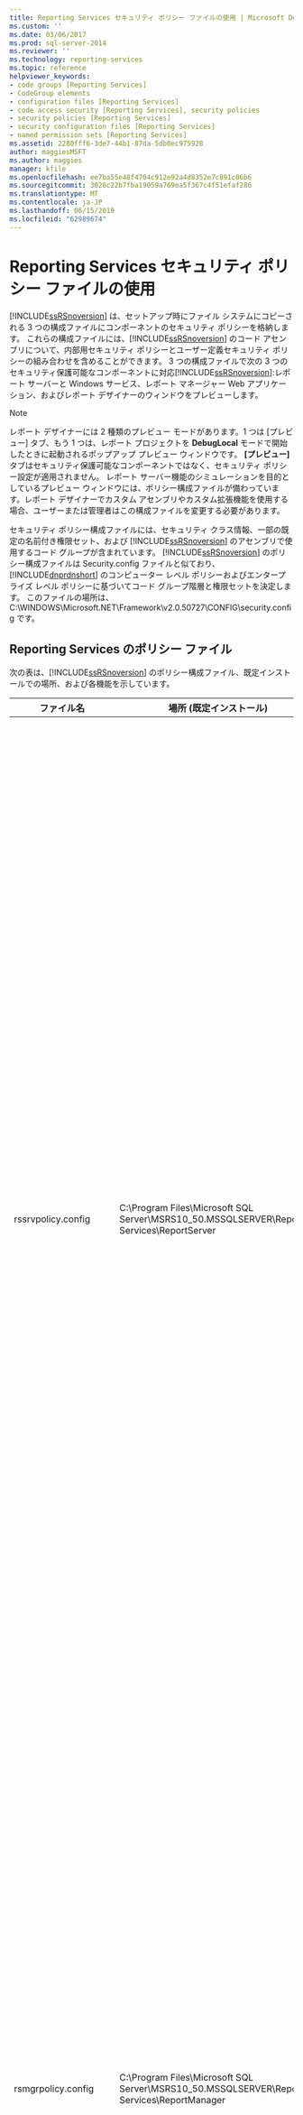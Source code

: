 ```yaml
---
title: Reporting Services セキュリティ ポリシー ファイルの使用 | Microsoft Docs
ms.custom: ''
ms.date: 03/06/2017
ms.prod: sql-server-2014
ms.reviewer: ''
ms.technology: reporting-services
ms.topic: reference
helpviewer_keywords:
- code groups [Reporting Services]
- CodeGroup elements
- configuration files [Reporting Services]
- code access security [Reporting Services], security policies
- security policies [Reporting Services]
- security configuration files [Reporting Services]
- named permission sets [Reporting Services]
ms.assetid: 2280fff6-3de7-44b1-87da-5db0ec975928
author: maggiesMSFT
ms.author: maggies
manager: kfile
ms.openlocfilehash: ee7ba55e48f4704c912e92a4d8352e7c891c06b6
ms.sourcegitcommit: 3026c22b7fba19059a769ea5f367c4f51efaf286
ms.translationtype: MT
ms.contentlocale: ja-JP
ms.lasthandoff: 06/15/2019
ms.locfileid: "62989674"
---
```

# <a name="using-reporting-services-security-policy-files"></a>Reporting Services セキュリティ ポリシー ファイルの使用
  [!INCLUDE[ssRSnoversion](../../../includes/ssrsnoversion-md.md)] は、セットアップ時にファイル システムにコピーされる 3 つの構成ファイルにコンポーネントのセキュリティ ポリシーを格納します。 これらの構成ファイルには、[!INCLUDE[ssRSnoversion](../../../includes/ssrsnoversion-md.md)] のコード アセンブリについて、内部用セキュリティ ポリシーとユーザー定義セキュリティ ポリシーの組み合わせを含めることができます。 3 つの構成ファイルで次の 3 つのセキュリティ保護可能なコンポーネントに対応[!INCLUDE[ssRSnoversion](../../../includes/ssrsnoversion-md.md)]:レポート サーバーと Windows サービス、レポート マネージャー Web アプリケーション、およびレポート デザイナーのウィンドウをプレビューします。  
  
> [!NOTE]  
>  レポート デザイナーには 2 種類のプレビュー モードがあります。1 つは [プレビュー] タブ、もう 1 つは、レポート プロジェクトを **DebugLocal** モードで開始したときに起動されるポップアップ プレビュー ウィンドウです。 **[プレビュー]** タブはセキュリティ保護可能なコンポーネントではなく、セキュリティ ポリシー設定が適用されません。 レポート サーバー機能のシミュレーションを目的としているプレビュー ウィンドウには、ポリシー構成ファイルが備わっています。レポート デザイナーでカスタム アセンブリやカスタム拡張機能を使用する場合、ユーザーまたは管理者はこの構成ファイルを変更する必要があります。  
  
 セキュリティ ポリシー構成ファイルには、セキュリティ クラス情報、一部の既定の名前付き権限セット、および [!INCLUDE[ssRSnoversion](../../../includes/ssrsnoversion-md.md)] のアセンブリで使用するコード グループが含まれています。 [!INCLUDE[ssRSnoversion](../../../includes/ssrsnoversion-md.md)] のポリシー構成ファイルは Security.config ファイルと似ており、[!INCLUDE[dnprdnshort](../../../includes/dnprdnshort-md.md)] のコンピューター レベル ポリシーおよびエンタープライズ レベル ポリシーに基づいてコード グループ階層と権限セットを決定します。 このファイルの場所は、C:\WINDOWS\Microsoft.NET\Framework\v2.0.50727\CONFIG\security.config です。  
  
## <a name="policy-files-in-reporting-services"></a>Reporting Services のポリシー ファイル  
 次の表は、[!INCLUDE[ssRSnoversion](../../../includes/ssrsnoversion-md.md)] のポリシー構成ファイル、既定インストールでの場所、および各機能を示しています。  
  
|ファイル名|場所 (既定インストール)|説明|  
|---------------|---------------------------------------|-----------------|  
|rssrvpolicy.config|C:\Program Files\Microsoft SQL Server\MSRS10_50.MSSQLSERVER\Reporting Services\ReportServer|レポート サーバーのポリシー構成ファイル。 これらのセキュリティ ポリシーは、レポートがレポート サーバーに配置された後のレポートの式とカスタム アセンブリに主に影響します。 このポリシー ファイルは、カスタム データ、配信、表示、およびレポート サーバーに配置されるセキュリティ拡張機能にも影響します。|  
|rsmgrpolicy.config|C:\Program Files\Microsoft SQL Server\MSRS10_50.MSSQLSERVER\Reporting Services\ReportManager|レポート マネージャーのポリシー構成ファイル。 これらのセキュリティ ポリシーは、カスタム配信用のサブスクリプション ユーザー インターフェイス拡張機能など、レポート マネージャーを拡張するすべてのアセンブリに影響します。|  
|rspreviewpolicy.config|C:\Program Files\Microsoft Visual Studio 9.0\Common7\IDE\PrivateAssemblies|レポート デザイナーのスタンドアロン プレビュー ポリシー構成ファイル。 これらのセキュリティ ポリシーは、プレビューおよび開発中にレポートに使用するカスタム アセンブリとレポートの式に影響します。 これらのポリシーは、レポート デザイナーに配置されるデータ処理拡張機能などのカスタム拡張機能にも影響します。|  
  
## <a name="modifying-configuration-files"></a>構成ファイルの変更  
 構成設定は、XML 要素または XML 属性のいずれかとして指定されます。 XML ファイルおよび構成ファイルを理解している場合は、テキスト エディターまたはコード エディターを使用して、ユーザーが定義可能な設定を変更できます。 セキュリティ構成ファイルには、コード グループ階層構造に関する情報と、[!INCLUDE[ssRSnoversion](../../../includes/ssrsnoversion-md.md)] のポリシー レベルに関連付けたアクセス許可セットを含めます。 最初に Security.config ファイルのセキュリティ ポリシーを変更する場合は、.NET Framework 構成ユーティリティ (Mscorcfg.msc) またはコード アクセス セキュリティ ポリシー ユーティリティ (Caspol.exe) を使用して、ポリシーの変更をポリシー ファイルの有効な XML 構成要素に対応させることをお勧めします。 その後で、新しいコード グループと権限セットを Security.config から切り取って、コードと権限追加先のコンポーネントのポリシーに貼り付けることができます。  
  
> [!IMPORTANT]  
>  ポリシー構成ファイルをバックアップした後で変更を行ってください。  
  
 この方法を実行すると、2 つの結果が得られます。 まず、仮想ツールを使用して [!INCLUDE[ssRSnoversion](../../../includes/ssrsnoversion-md.md)] にコード グループと権限セットを構築できます。 最初から XML 構成ファイル要素を記述するよりもこの方がはるかに簡単です。 次に、不適切な形式の XML 要素と属性によってセキュリティ ポリシー構成ファイルが破損することがありません。 コード アクセス セキュリティ ポリシー ユーティリティの詳細については、MSDN の「Reporting Services セキュリティ ポリシー ファイルの使用」を参照してください。  
  
 ポリシー構成ファイルを変更する前に、このセクションおよび関連項目で入手できるすべての情報を読んでおく必要があります。 [!INCLUDE[ssRSnoversion](../../../includes/ssrsnoversion-md.md)] のポリシー構成ファイルを変更すると、[!INCLUDE[ssRSnoversion](../../../includes/ssrsnoversion-md.md)] コンポーネントによる外部コード モジュール実行にセキュリティ上の重大な影響を及ぼす可能性があります。  
  
## <a name="placement-of-codegroup-elements-for-extensions"></a>拡張機能の CodeGroup 要素の配置  
 セキュリティ ポリシー ファイル内の CodeGroup 要素の配置は重要です。 開発した拡張機能とカスタム アセンブリの場合は、次のように URL メンバーシップ "$CodeGen$/*" の既存エントリのすぐ下にカスタム コード グループを配置することをお勧めします。  
  
```  
<CodeGroup  
    class="UnionCodeGroup"  
    version="1"  
    PermissionSetName="FullTrust">  
    <IMembershipCondition   
        class="UrlMembershipCondition"  
        version="1"  
        Url="$CodeGen$/*"  
    />  
</CodeGroup>  
<CodeGroup   
    class="UnionCodeGroup"  
    version="1"  
    PermissionSetName="FullTrust"  
    Name="MyCustomCodeGroup"  
    Description="Code group for my custom extension">  
        <IMembershipCondition class="UrlMembershipCondition"  
        version="1"  
        Url="C:\Program Files\Microsoft SQL Server\MSSQL\Reporting Services\ReportServer\bin\MyAssembly.dll"  
        />  
</CodeGroup>  
```  
  
 コード グループを順次追加できます。  
  
## <a name="see-also"></a>参照  
 [セキュリティ ポリシーの概要](understanding-security-policies.md)  
  
  
